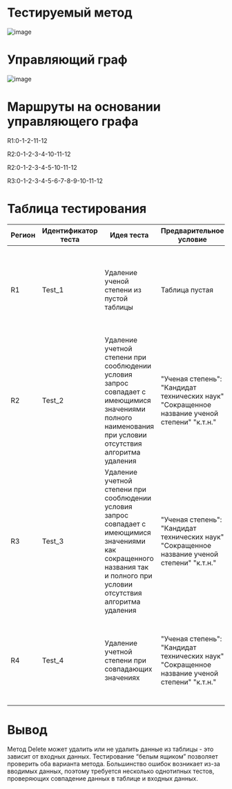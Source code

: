 # **Тестируемый метод**  
![image](https://user-images.githubusercontent.com/81414510/120684555-80895b00-c4a7-11eb-9b14-3c9ad8f1c2c6.png)

# **Управляющий граф**  
![image](https://user-images.githubusercontent.com/81414510/120683230-0ad0bf80-c4a6-11eb-8902-80a6bb8d5044.png)
# **Маршруты на основании управляющего графа**  
R1:0-1-2-11-12 
  
R2:0-1-2-3-4-10-11-12

R2:0-1-2-3-4-5-10-11-12
  
R3:0-1-2-3-4-5-6-7-8-9-10-11-12
  
# **Таблица тестирования**  
|  Регион| Идентификатор теста | Идея теста |Предварительное условие|  Входные параметры|Ожидаемый результат| Полученный результат| Статус теста|
| ---| ---| ---  |--- | ---| ---|---| ---|
| R1  |  Test_1 | Удаление ученой степени из пустой таблицы | Таблица пустая | "Ученая степень": "Кандидат технических наук"   "Сокращенное название ученой степени" "к.т.н."| false| false|Passed|
| R2  |  Test_2 |  Удаление учетной степени при сооблюдении условия запрос совпадает с имеющимися значениями полного наименования при условии отсутствия алгоритма удаления  |"Ученая степень": "Кандидат технических наук"   "Сокращенное название ученой степени" "к.т.н." | "Ученая степень": "Кандидат технических наук"   "Сокращенное название ученой степени" "к.т.н."| false| false|Passed|
| R3  |  Test_3 | Удаление учетной степени при сооблюдении условия запрос совпадает с имеющимися значениями как сокращенного названия так и полного при условии отсутствия алгоритма удаления  |"Ученая степень": "Кандидат технических наук"   "Сокращенное название ученой степени" "к.т.н." | "Ученая степень": "Кандидат технических наук"   "Сокращенное название ученой степени" "к.т.н."| false| false|Passed|
| R4  |  Test_4 |  Удаление учетной степени при совпадающих значениях  |"Ученая степень": "Кандидат технических наук"   "Сокращенное название ученой степени" "к.т.н." | "Ученая степень": "Кандидат технических наук"   "Сокращенное название ученой степени" "к.т.н."| true| true|Passed|
# Вывод   
Метод Delete может удалить или не удалить данные из таблицы - это зависит от входных данных. Тестирование “белым ящиком” позволяет проверить оба варианта метода. Большинство ошибок возникает из-за вводимых данных, поэтому требуется несколько однотипных тестов, проверяющих совпадение данных в таблице и входных данных.
